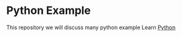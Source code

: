 # Python Example
This repository we will discuss many python example
Learn [Python](https://www.w3schools.com/python/python_intro.asp)